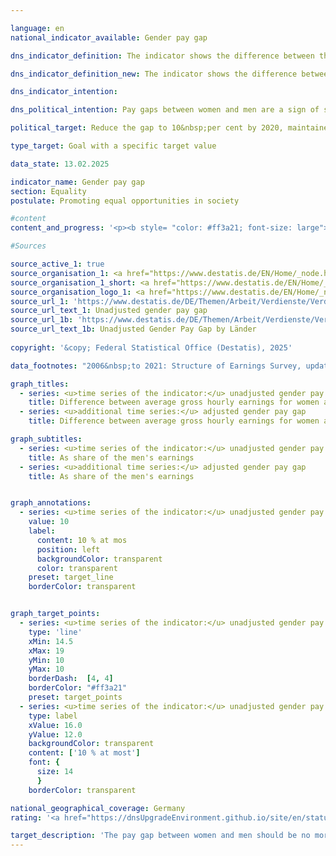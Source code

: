 ```yaml
---

language: en        
national_indicator_available: Gender pay gap        

dns_indicator_definition: The indicator shows the difference between the average gross hourly earnings of women and men expressed as a percentage of the average gross hourly earnings of men.        

dns_indicator_definition_new: The indicator shows the difference between the average gross hourly earnings of women and men as a proportion of the average gross hourly earnings of men.        

dns_indicator_intention:         

dns_political_intention: Pay gaps between women and men are a sign of social inequality in modern labour societies. The reduction in wage differences is an indicator of progress towards equality.        

political_target: Reduce the gap to 10&nbsp;per cent by 2020, maintained until<br>2030        

type_target: Goal with a specific target value        

data_state: 13.02.2025        

indicator_name: Gender pay gap        
section: Equality        
postulate: Promoting equal opportunities in society        

#content         
content_and_progress: '<p><b style= "color: #ff3a21; font-size: large">5.1.a Gender pay gap</b><br><br>This indicator reflects the unadjusted gender pay gap (<abbr title="Gender pay gap" tabindex="0">GPG</abbr>), representing solely the ratio of average gross hourly earnings between women and men. The unadjusted <abbr title="Gender pay gap" tabindex="0">GPG</abbr> therefore also captures wage differences that arise from factors such as differences in occupations, sectors of employment, qualifications, or employment histories between women and men.<br><br>Until 2021, the indicator was based on the four-yearly Earnings Structure Survey. Since 2022, the annual Earnings Survey has served as the data source. This is conducted by the statistical offices of the Länder as a representative sample survey with mandatory reporting in up to 58,000&nbsp;establishments. Based on this data, results are disaggregated by age, educational attainment, skill level, occupation, collective bargaining coverage, company size, and economic sector. These disaggregations also form the basis for the calculation of the adjusted gender pay gap. For both the adjusted and unadjusted <abbr title="Gender pay gap" tabindex="0">GPG</abbr>, the <abbr title="European Union" tabindex="0">EU</abbr> definition applies, which excludes employees in agriculture and forestry, fishing, public administration, defence, social security, and in micro-enterprises.<br><br>Between 2020&nbsp;and 2023, women earned on average 18% less per hour than men. In 2024, this gap decreased to 16%. The target of reducing the unadjusted <abbr title="Gender pay gap" tabindex="0">GPG</abbr> to 10% by 2020&nbsp;was therefore not achieved. Even if current trends continue, this target is unlikely to be reached by 2030.<br><br>In the long term, Germany has shown a slow but steady decline in the unadjusted GPG: in 2012, it stood at 23%, which is 7&nbsp;percentage points higher than in 2024. A comparison across the Länder reveals significant regional variation: in 2024, Baden-Württemberg and Hessen recorded the highest pay gaps at 19% each, while Sachsen-Anhalt (4%) and Brandenburg (2%) reported the lowest.<br><br>Analyses of the causes of the <abbr title="Gender pay gap" tabindex="0">GPG</abbr> show that around 63% of the earnings gap can be attributed to the fact that women are more frequently employed in lower-paid occupations, sectors, and positions. Another significant factor is the extent of employment: women work part-time more frequently than men, which is usually associated with lower average gross hourly earnings. This accounts for approximately 19% of the pay gap. Around 12% is attributable to differences in the skill level required for the respective roles.<br><br>The remaining 37% of the pay gap constitutes the adjusted <abbr title="Gender pay gap" tabindex="0">GPG</abbr>, which stood at 6% in 2024. In contrast to the unadjusted <abbr title="Gender pay gap" tabindex="0">GPG</abbr>, the adjusted measure shows a much more uniform pattern across the Länder: in 2024, it was 6% in the former West Germany including Berlin, and 8% in the new Länder. A more detailed analysis by individual Land is not feasible due to methodological fluctuations since the introduction of the new Earnings Survey in 2022.<br><br>At the European level, data is predominantly available up to 2023. Since 2010, the unadjusted <abbr title="Gender pay gap" tabindex="0">GPG</abbr> in Germany has consistently remained above the European Union (<abbr title="European Union" tabindex="0">EU</abbr>) average. Only Latvia recorded a higher gender pay gap at 19%. Austria, Czechia, and Hungary&nbsp;–&nbsp;like Germany&nbsp;–&nbsp;each reported a gap of 18%. The smallest differences in gross hourly earnings between women and men were observed in Luxembourg (‒1%), Belgium (1%), and Italy (2%).</p>'                

#Sources        

source_active_1: true
source_organisation_1: <a href="https://www.destatis.de/EN/Home/_node.html" target="_blank">Federal Statistical Office</a>
source_organisation_1_short: <a href="https://www.destatis.de/EN/Home/_node.html" target="_blank">Federal Statistical Office</a>
source_organisation_logo_1: <a href="https://www.destatis.de/EN/Home/_node.html" target="_blank"><img src="https://dnsTestEnvironment.github.io/dns-indicators/public/OrgImgEn/destatis.png" alt="Federal Statistical Office" title=" Click here to visit the homepage of the organizationFederal Statistical Office" style="height:60px; width:148px; border:transparent"/></a>
source_url_1: 'https://www.destatis.de/DE/Themen/Arbeit/Verdienste/Verdienste-GenderPayGap/Tabellen/ugpg-01-gebietsstand.html'
source_url_text_1: Unadjusted gender pay gap
source_url_1b: 'https://www.destatis.de/DE/Themen/Arbeit/Verdienste/Verdienste-GenderPayGap/Tabellen/ugpg-02-bundeslaender-ab-2014.html'
source_url_text_1b: Unadjusted Gender Pay Gap by Länder
        
copyright: '&copy; Federal Statistical Office (Destatis), 2025'        

data_footnotes: "2006&nbsp;to 2021: Structure of Earnings Survey, updated with results of quarterly earnings survey.<br>• From 2022: Results of the earnings survey."        

graph_titles: 
  - series: <u>time series of the indicator:</u> unadjusted gender pay gap
    title: Difference between average gross hourly earnings for women and men
  - series: <u>additional time series:</u> adjusted gender pay gap
    title: Difference between average gross hourly earnings for women and men        

graph_subtitles: 
  - series: <u>time series of the indicator:</u> unadjusted gender pay gap
    title: As share of the men's earnings
  - series: <u>additional time series:</u> adjusted gender pay gap
    title: As share of the men's earnings        


graph_annotations:
  - series: <u>time series of the indicator:</u> unadjusted gender pay gap
    value: 10
    label:
      content: 10 % at mos
      position: left
      backgroundColor: transparent
      color: transparent
    preset: target_line
    borderColor: transparent        


graph_target_points:
  - series: <u>time series of the indicator:</u> unadjusted gender pay gap
    type: 'line'
    xMin: 14.5
    xMax: 19
    yMin: 10
    yMax: 10
    borderDash:  [4, 4]
    borderColor: "#ff3a21"
    preset: target_points
  - series: <u>time series of the indicator:</u> unadjusted gender pay gap
    type: label
    xValue: 16.0
    yValue: 12.0
    backgroundColor: transparent
    content: ['10 % at most']
    font: {
      size: 14
      }
    borderColor: transparent                

national_geographical_coverage: Germany        
rating: '<a href="https://dnsUpgradeEnvironment.github.io/site/en/status"><img src="https://sdg-indikatoren.de/public/Wettersymbole/Wolke.png" title="In 2024 the target value was not reached, but the average development pointed in the desired direction." alt="Weathersymbol: cloud"/></a>'        

target_description: 'The pay gap between women and men should be no more than 10&nbsp;per cent of the average earnings of men each year.<br><br><br>Based on the target formulation, the politically defined target value is to be achieved every year since 2021. However, the indicator value is permanently well above the target value, meaning that indicator 5.1.a for 2024&nbsp;is rated as "cloud".<br><br><br><u>Note:</u> The "thunderstorm" rating is not shown because the average trend over the last six years points towards an improvement.'        
---
```


